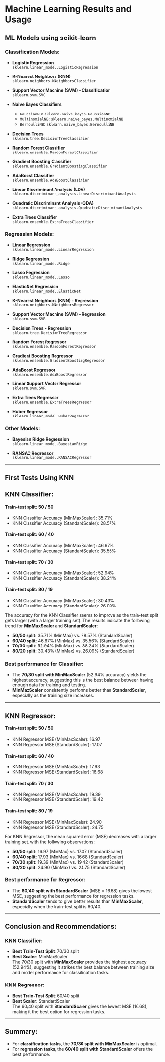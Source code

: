 # Machine Learning Results and Usage

## ML Models using scikit-learn

### Classification Models:

- **Logistic Regression**  
  `sklearn.linear_model.LogisticRegression`
  
- **K-Nearest Neighbors (KNN)**  
  `sklearn.neighbors.KNeighborsClassifier`
  
- **Support Vector Machine (SVM) - Classification**  
  `sklearn.svm.SVC`
  
- **Naive Bayes Classifiers**  
  - `GaussianNB`: `sklearn.naive_bayes.GaussianNB`  
  - `MultinomialNB`: `sklearn.naive_bayes.MultinomialNB`  
  - `BernoulliNB`: `sklearn.naive_bayes.BernoulliNB`
  
- **Decision Trees**  
  `sklearn.tree.DecisionTreeClassifier`
  
- **Random Forest Classifier**  
  `sklearn.ensemble.RandomForestClassifier`
  
- **Gradient Boosting Classifier**  
  `sklearn.ensemble.GradientBoostingClassifier`
  
- **AdaBoost Classifier**  
  `sklearn.ensemble.AdaBoostClassifier`
  
- **Linear Discriminant Analysis (LDA)**  
  `sklearn.discriminant_analysis.LinearDiscriminantAnalysis`
  
- **Quadratic Discriminant Analysis (QDA)**  
  `sklearn.discriminant_analysis.QuadraticDiscriminantAnalysis`
  
- **Extra Trees Classifier**  
  `sklearn.ensemble.ExtraTreesClassifier`

### Regression Models:

- **Linear Regression**  
  `sklearn.linear_model.LinearRegression`
  
- **Ridge Regression**  
  `sklearn.linear_model.Ridge`
  
- **Lasso Regression**  
  `sklearn.linear_model.Lasso`
  
- **ElasticNet Regression**  
  `sklearn.linear_model.ElasticNet`
  
- **K-Nearest Neighbors (KNN) - Regression**  
  `sklearn.neighbors.KNeighborsRegressor`
  
- **Support Vector Machine (SVM) - Regression**  
  `sklearn.svm.SVR`
  
- **Decision Trees - Regression**  
  `sklearn.tree.DecisionTreeRegressor`
  
- **Random Forest Regressor**  
  `sklearn.ensemble.RandomForestRegressor`
  
- **Gradient Boosting Regressor**  
  `sklearn.ensemble.GradientBoostingRegressor`
  
- **AdaBoost Regressor**  
  `sklearn.ensemble.AdaBoostRegressor`
  
- **Linear Support Vector Regressor**  
  `sklearn.svm.SVR`
  
- **Extra Trees Regressor**  
  `sklearn.ensemble.ExtraTreesRegressor`
  
- **Huber Regressor**  
  `sklearn.linear_model.HuberRegressor`

### Other Models:

- **Bayesian Ridge Regression**  
  `sklearn.linear_model.BayesianRidge`
  
- **RANSAC Regressor**  
  `sklearn.linear_model.RANSACRegressor`

---

## First Tests Using KNN

## KNN Classifier:

#### Train-test split: 50 / 50  
- KNN Classifier Accuracy (MinMaxScaler): 35.71%  
- KNN Classifier Accuracy (StandardScaler): 28.57%

#### Train-test split: 60 / 40  
- KNN Classifier Accuracy (MinMaxScaler): 46.67%  
- KNN Classifier Accuracy (StandardScaler): 35.56%

#### Train-test split: 70 / 30  
- KNN Classifier Accuracy (MinMaxScaler): 52.94%  
- KNN Classifier Accuracy (StandardScaler): 38.24%

#### Train-test split: 80 / 19  
- KNN Classifier Accuracy (MinMaxScaler): 30.43%  
- KNN Classifier Accuracy (StandardScaler): 26.09%

The accuracy for the KNN Classifier seems to improve as the train-test split gets larger (with a larger training set). The results indicate the following trend for **MinMaxScaler** and **StandardScaler**:

- **50/50 split**: 35.71% (MinMax) vs. 28.57% (StandardScaler)
- **60/40 split**: 46.67% (MinMax) vs. 35.56% (StandardScaler)
- **70/30 split**: 52.94% (MinMax) vs. 38.24% (StandardScaler)
- **80/20 split**: 30.43% (MinMax) vs. 26.09% (StandardScaler)

### Best performance for Classifier:
- The **70/30 split with MinMaxScaler** (52.94% accuracy) yields the highest accuracy, suggesting this is the best balance between having enough data for training and testing.
- **MinMaxScaler** consistently performs better than **StandardScaler**, especially as the training size increases.

---

## KNN Regressor:

#### Train-test split: 50 / 50  
- KNN Regressor MSE (MinMaxScaler): 16.97  
- KNN Regressor MSE (StandardScaler): 17.07

#### Train-test split: 60 / 40  
- KNN Regressor MSE (MinMaxScaler): 17.93  
- KNN Regressor MSE (StandardScaler): 16.68

#### Train-test split: 70 / 30  
- KNN Regressor MSE (MinMaxScaler): 19.39  
- KNN Regressor MSE (StandardScaler): 19.42

#### Train-test split: 80 / 19  
- KNN Regressor MSE (MinMaxScaler): 24.90  
- KNN Regressor MSE (StandardScaler): 24.75

For KNN Regressor, the mean squared error (MSE) decreases with a larger training set, with the following observations:

- **50/50 split**: 16.97 (MinMax) vs. 17.07 (StandardScaler)
- **60/40 split**: 17.93 (MinMax) vs. 16.68 (StandardScaler)
- **70/30 split**: 19.39 (MinMax) vs. 19.42 (StandardScaler)
- **80/20 split**: 24.90 (MinMax) vs. 24.75 (StandardScaler)

### Best performance for Regressor:
- The **60/40 split with StandardScaler** (MSE = 16.68) gives the lowest MSE, suggesting the best performance for regression tasks.
- **StandardScaler** tends to give better results than **MinMaxScaler**, especially when the train-test split is 60/40.

---

## Conclusion and Recommendations:

### KNN Classifier:
- **Best Train-Test Split**: 70/30 split
- **Best Scaler**: MinMaxScaler  
  The 70/30 split with **MinMaxScaler** provides the highest accuracy (52.94%), suggesting it strikes the best balance between training size and model performance for classification tasks.

### KNN Regressor:
- **Best Train-Test Split**: 60/40 split
- **Best Scaler**: StandardScaler  
  The 60/40 split with **StandardScaler** gives the lowest MSE (16.68), making it the best option for regression tasks.

---

## Summary:
- For **classification tasks**, the **70/30 split with MinMaxScaler** is optimal.
- For **regression tasks**, the **60/40 split with StandardScaler** offers the best performance.


